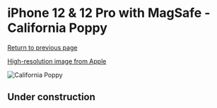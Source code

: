 # iPhone 12 & 12 Pro with MagSafe - California Poppy

[Return to previous page](/iphone_12)

[High-resolution image from Apple](https://store.storeimages.cdn-apple.com/8756/as-images.apple.com/is/MHKC3?wid=4500&hei=4500&fmt=png)

<div style="width: 500px"><img src="/almost_uncompressed/MHKC3.webp" alt="California Poppy"></div>

## Under construction
